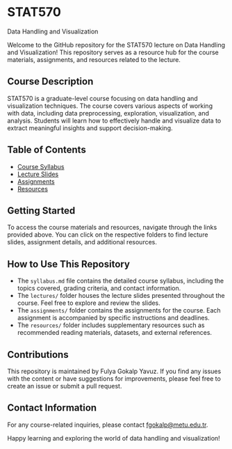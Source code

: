 # STAT570
Data Handling and Visualization

Welcome to the GitHub repository for the STAT570 lecture on Data Handling and Visualization! This repository serves as a resource hub for the course materials, assignments, and resources related to the lecture.

## Course Description

STAT570 is a graduate-level course focusing on data handling and visualization techniques. The course covers various aspects of working with data, including data preprocessing, exploration, visualization, and analysis. Students will learn how to effectively handle and visualize data to extract meaningful insights and support decision-making.

## Table of Contents

- [Course Syllabus](syllabus.md)
- [Lecture Slides](lectures/)
- [Assignments](assignments/)
- [Resources](resources/)

## Getting Started

To access the course materials and resources, navigate through the links provided above. You can click on the respective folders to find lecture slides, assignment details, and additional resources.

## How to Use This Repository

- The `syllabus.md` file contains the detailed course syllabus, including the topics covered, grading criteria, and contact information.
- The `lectures/` folder houses the lecture slides presented throughout the course. Feel free to explore and review the slides.
- The `assignments/` folder contains the assignments for the course. Each assignment is accompanied by specific instructions and deadlines.
- The `resources/` folder includes supplementary resources such as recommended reading materials, datasets, and external references.

## Contributions

This repository is maintained by Fulya Gokalp Yavuz. If you find any issues with the content or have suggestions for improvements, please feel free to create an issue or submit a pull request.

## Contact Information

For any course-related inquiries, please contact fgokalp@metu.edu.tr.

Happy learning and exploring the world of data handling and visualization!
